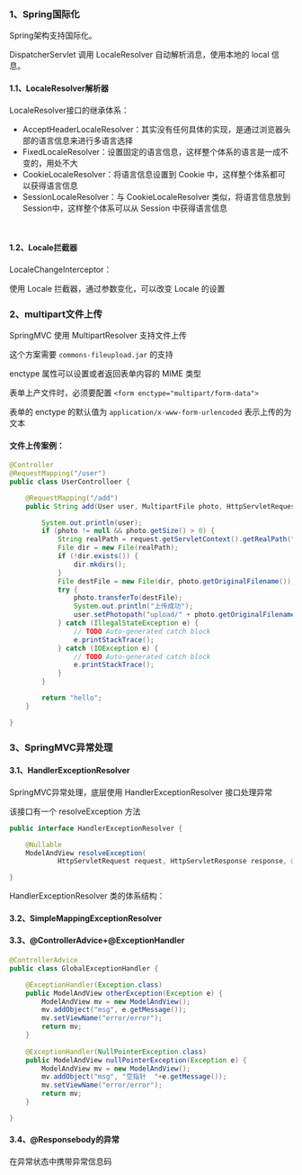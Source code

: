 ### 1、Spring国际化

Spring架构支持国际化。

DispatcherServlet 调用 LocaleResolver 自动解析消息，使用本地的 local 信息。



#### 1.1、LocaleResolver解析器

LocaleResolver接口的继承体系：

* AcceptHeaderLocaleResolver：其实没有任何具体的实现，是通过浏览器头部的语言信息来进行多语言选择
* FixedLocaleResolver：设置固定的语言信息，这样整个体系的语言是一成不变的，用处不大
* CookieLocaleResolver：将语言信息设置到 Cookie 中，这样整个体系都可以获得语言信息
* SessionLocaleResolver：与 CookieLocaleResolver 类似，将语言信息放到 Session中，这样整个体系可以从 Session 中获得语言信息

<br>

#### 1.2、Locale拦截器

LocaleChangeInterceptor：



使用 Locale 拦截器，通过参数变化，可以改变 Locale 的设置





### 2、multipart文件上传

SpringMVC 使用 MultipartResolver 支持文件上传

这个方案需要 `commons-fileupload.jar` 的支持

enctype 属性可以设置或者返回表单内容的 MIME 类型

表单上产文件时，必须要配置 `<form enctype="multipart/form-data">`

表单的 enctype 的默认值为 `application/x-www-form-urlencoded` 表示上传的为文本

#### 文件上传案例：

~~~java
@Controller
@RequestMapping("/user")
public class UserControlloer {

	@RequestMapping("/add")
	public String add(User user, MultipartFile photo, HttpServletRequest request) {

		System.out.println(user);
		if (photo != null && photo.getSize() > 0) {
			String realPath = request.getServletContext().getRealPath("/upload/");
			File dir = new File(realPath);
			if (!dir.exists()) {
				dir.mkdirs();
			}
			File destFile = new File(dir, photo.getOriginalFilename());
			try {
				photo.transferTo(destFile);
				System.out.println("上传成功");
				user.setPhotopath("upload/" + photo.getOriginalFilename());
			} catch (IllegalStateException e) {
				// TODO Auto-generated catch block
				e.printStackTrace();
			} catch (IOException e) {
				// TODO Auto-generated catch block
				e.printStackTrace();
			}
		}

		return "hello";
	}

}
~~~





### 3、SpringMVC异常处理

#### 3.1、HandlerExceptionResolver

SpringMVC异常处理，底层使用 HandlerExceptionResolver 接口处理异常

该接口有一个 resolveException 方法

~~~java
public interface HandlerExceptionResolver {

	@Nullable
	ModelAndView resolveException(
			HttpServletRequest request, HttpServletResponse response, @Nullable Object handler, Exception ex);

}
~~~



HandlerExceptionResolver 类的体系结构：



#### 3.2、SimpleMappingExceptionResolver







#### 3.3、@ControllerAdvice+@ExceptionHandler



~~~java
@ControllerAdvice
public class GlobalExceptionHandler {

	@ExceptionHandler(Exception.class)
	public ModelAndView otherException(Exception e) {
		ModelAndView mv = new ModelAndView();
		mv.addObject("msg", e.getMessage());
		mv.setViewName("error/error");
		return mv;
	}
	
	@ExceptionHandler(NullPointerException.class)
	public ModelAndView nullPointerException(Exception e) {
		ModelAndView mv = new ModelAndView();
		mv.addObject("msg", "空指针  "+e.getMessage());
		mv.setViewName("error/error");
		return mv;
	}

}
~~~



#### 3.4、@Responsebody的异常

在异常状态中携带异常信息码























